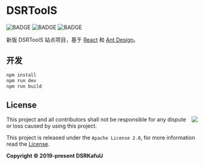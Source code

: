 # DSRToolS

![BADGE](https://img.shields.io/github/workflow/status/dsrkafuu/dsr-tools/test?style=flat-square)
![BADGE](https://img.shields.io/github/languages/top/dsrkafuu/dsr-tools?style=flat-square)
![BADGE](https://img.shields.io/github/license/dsrkafuu/dsr-tools?style=flat-square)

新版 DSRToolS 站点项目，基于 [React](https://github.com/facebook/react) 和 [Ant Design](https://github.com/ant-design/ant-design/)。

## 开发

```bash
npm install
npm run dev
npm run build
```

## License

<a href="https://app.fossa.com/projects/git%2Bgithub.com%2Fdsrkafuu%2Fdsr-tools?ref=badge_large" alt="FOSSA Status"><img align="right" src="https://app.fossa.com/api/projects/git%2Bgithub.com%2Fdsrkafuu%2Fdsr-tools.svg?type=large"/></a>

This project and all contributors shall not be responsible for any dispute or loss caused by using this project.

This project is released under the `Apache License 2.0`, for more information read the [License](https://github.com/dsrkafuu/dsr-tools/blob/master/LICENSE).

**Copyright © 2019-present DSRKafuU**
